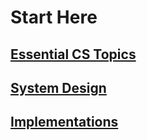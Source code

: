 # Start Here

## [Essential CS Topics](Topics.md)

## [System Design](System-Design.md)

## [Implementations](impl/README.md)
